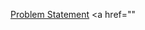 <a href="https://github.com/pseudo-sam/word-sequencing/blob/main/Problem%20Statement%20(Word%20Sequencing).pdf">Problem Statement</a>
<a href=""
